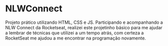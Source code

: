 # NLWConnect
Projeto prático utilizando HTML, CSS e JS. Participando e acompanhando a NLW Connect da Rocketseat, realizei este projetinho básico para me ajudar a lembrar de técnicas que utilizei a um tempo atrás, com certeza a RocketSeat me ajudou a me encontrar na programação novamente.
